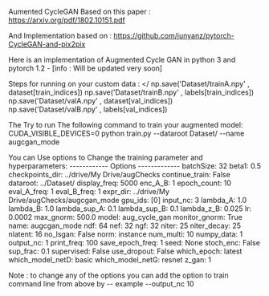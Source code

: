 Aumented CycleGAN Based on this paper : 
  https://arxiv.org/pdf/1802.10151.pdf

And Implementation based on : 
  https://github.com/junyanz/pytorch-CycleGAN-and-pix2pix


Here is an implementation of Augmented Cycle GAN in python 3 and pytorch 1.2 - [info : Will be updated very soon]

Steps for running on your custom data : 
</ 
np.save('Dataset/trainA.npy' , dataset[train_indices])
np.save('Dataset/trainB.npy' , labels[train_indices])
np.save('Dataset/valA.npy' , dataset[val_indices])
np.save('Dataset/valB.npy' , labels[val_indices])
>

The Try to run The following command to train your augmented model:
CUDA_VISIBLE_DEVICES=0 python train.py --dataroot Dataset/ --name augcgan_mode

You can Use options to Change the training parameter and hyperparameters:
------------ Options -------------
batchSize: 32
beta1: 0.5
checkpoints_dir: ../drive/My Drive/augChecks
continue_train: False
dataroot: ../Dataset/
display_freq: 5000
enc_A_B: 1
epoch_count: 10
eval_A_freq: 1
eval_B_freq: 1
expr_dir: ../drive/My Drive/augChecks/augcgan_mode
gpu_ids: [0]
input_nc: 3
lambda_A: 1.0
lambda_B: 1.0
lambda_sup_A: 0.1
lambda_sup_B: 0.1
lambda_z_B: 0.025
lr: 0.0002
max_gnorm: 500.0
model: aug_cycle_gan
monitor_gnorm: True
name: augcgan_mode
ndf: 64
nef: 32
ngf: 32
niter: 25
niter_decay: 25
nlatent: 16
no_lsgan: False
norm: instance
num_multi: 10
numpy_data: 1
output_nc: 1
print_freq: 100
save_epoch_freq: 1
seed: None
stoch_enc: False
sup_frac: 0.1
supervised: False
use_dropout: False
which_epoch: latest
which_model_netD: basic
which_model_netG: resnet
z_gan: 1


Note : to change any of the options you can add the option to train command line from above by -- 
example --output_nc 10
